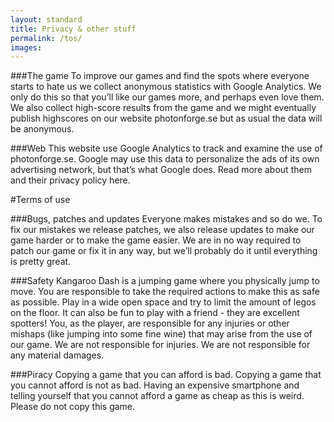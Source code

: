 ```yaml
---
layout: standard
title: Privacy & other stuff
permalink: /tos/
images: 
---
```


###The game
To improve our games and find the spots where everyone starts to hate us we collect anonymous statistics with Google Analytics. We only do this so that you’ll like our games more, and perhaps even love them. We also collect high-score results from the game and we might eventually publish highscores on our website photonforge.se but as usual the data will be anonymous.

###Web
This website use Google Analytics to track and examine the use of photonforge.se. Google may use this data to personalize the ads of its own advertising network, but that’s what Google does. Read more about them and their privacy policy here.

#Terms of use

###Bugs, patches and updates
Everyone makes mistakes and so do we. To fix our mistakes we release patches, we also release updates to make our game harder or to make the game easier. We are in no way required to patch our game or fix it in any way, but we’ll probably do it until everything is pretty great.

###Safety
Kangaroo Dash is a jumping game where you physically jump to move. You are responsible to take the required actions to make this as safe as possible. Play in a wide open space and try to limit the amount of legos on the floor. It can also be fun to play with a friend - they are excellent spotters! You, as the player, are responsible for any injuries or other mishaps (like jumping into some fine wine) that may arise from the use of our game. We are not responsible for injuries. We are not responsible for any material damages.

###Piracy
Copying a game that you can afford is bad. Copying a game that you cannot afford is not as bad. Having an expensive smartphone and telling yourself that you cannot afford a game as cheap as this is weird. Please do not copy this game.
